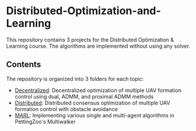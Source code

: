 # Distributed-Optimization-and-Learning

This repository contains 3 projects for the Distributed Optimization & Learning course. The algorithms are implemented without using any solver.

## Contents

The repository is organized into 3 folders for each topic:

- [Decentralized](Decentralized/): Decentralized optimization of multiple UAV formation control using dual, ADMM, and proximal ADMM methods
- [Distributed](Distributed/): Distributed consensus optimization of multiple UAV formation control with obstacle avoidance
- [MARL](MARL/): Implementing various single and multi-agent algorithms in PettingZoo's Multiwalker
